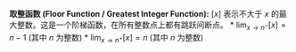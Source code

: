 **取整函数 (Floor Function / Greatest Integer Function):**
    $[x]$ 表示不大于 $x$ 的最大整数。这是一个阶梯函数，在所有整数点上都有跳跃间断点。
    *   $\lim_{x \to n^-} [x] = n-1$ (其中 $n$ 为整数)
    *   $\lim_{x \to n^+} [x] = n$ (其中 $n$ 为整数)